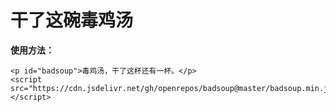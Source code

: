 # 干了这碗毒鸡汤

**使用方法：**

```
<p id="badsoup">毒鸡汤，干了这杯还有一杯。</p>
<script src="https://cdn.jsdelivr.net/gh/openrepos/badsoup@master/badsoup.min.js"></script>
```
